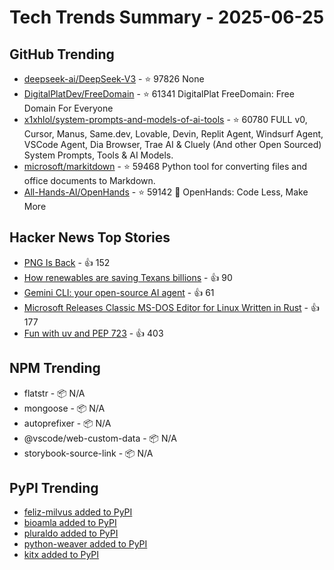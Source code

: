 # Tech Trends Summary - 2025-06-25

## GitHub Trending
- [deepseek-ai/DeepSeek-V3](https://github.com/deepseek-ai/DeepSeek-V3) - ⭐ 97826
  None
- [DigitalPlatDev/FreeDomain](https://github.com/DigitalPlatDev/FreeDomain) - ⭐ 61341
  DigitalPlat FreeDomain: Free Domain For Everyone
- [x1xhlol/system-prompts-and-models-of-ai-tools](https://github.com/x1xhlol/system-prompts-and-models-of-ai-tools) - ⭐ 60780
  FULL v0, Cursor, Manus, Same.dev, Lovable, Devin, Replit Agent, Windsurf Agent, VSCode Agent, Dia Browser, Trae AI & Cluely (And other Open Sourced) System Prompts, Tools & AI Models.
- [microsoft/markitdown](https://github.com/microsoft/markitdown) - ⭐ 59468
  Python tool for converting files and office documents to Markdown.
- [All-Hands-AI/OpenHands](https://github.com/All-Hands-AI/OpenHands) - ⭐ 59142
  🙌 OpenHands: Code Less, Make More

## Hacker News Top Stories
- [PNG Is Back](https://www.programmax.net/articles/png-is-back/) - 👍 152
- [How renewables are saving Texans billions](https://www.theclimatebrink.com/p/how-renewables-are-saving-texans) - 👍 90
- [Gemini CLI: your open-source AI agent](https://blog.google/technology/developers/introducing-gemini-cli/) - 👍 61
- [Microsoft Releases Classic MS-DOS Editor for Linux Written in Rust](https://github.com/microsoft/edit) - 👍 177
- [Fun with uv and PEP 723](https://www.cottongeeks.com/articles/2025-06-24-fun-with-uv-and-pep-723) - 👍 403

## NPM Trending
- flatstr - 📦 N/A
- mongoose - 📦 N/A
- autoprefixer - 📦 N/A
- @vscode/web-custom-data - 📦 N/A
- storybook-source-link - 📦 N/A

## PyPI Trending
- [feliz-milvus added to PyPI](https://pypi.org/project/feliz-milvus/)
- [bioamla added to PyPI](https://pypi.org/project/bioamla/)
- [pluraldo added to PyPI](https://pypi.org/project/pluraldo/)
- [python-weaver added to PyPI](https://pypi.org/project/python-weaver/)
- [kitx added to PyPI](https://pypi.org/project/kitx/)
